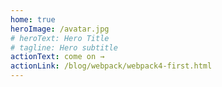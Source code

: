 ```yaml
---
home: true
heroImage: /avatar.jpg
# heroText: Hero Title
# tagline: Hero subtitle
actionText: come on →
actionLink: /blog/webpack/webpack4-first.html
---
```

